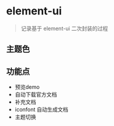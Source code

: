 # element-ui

> 记录基于 element-ui 二次封装的过程

## 主题色

## 功能点

- 预览demo
- 自动下载官方文档
- 补充文档
- iconfont 自动生成文档
- 主题切换